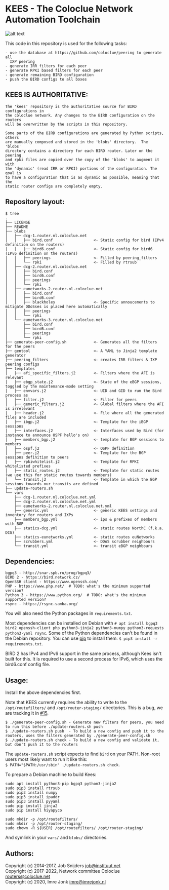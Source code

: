 KEES - The Coloclue Network Automation Toolchain
================================================

![alt text](https://raw.githubusercontent.com/coloclue/kees/master/kees_roof.jpg "'Kees' text on roof of a farm")

This code in this repository is used for the following tasks:

    - use the database at https://github.com/coloclue/peering to generate all
      IXP peering
    - generate IRR filters for each peer
    - generate RPKI based filters for each peer
    - generate remaining BIRD configuration
    - push the BIRD configs to all boxes

KEES IS AUTHORITATIVE:
--------------------

    The 'kees' repository is the authoritative source for BIRD configurations in
    the coloclue network. Any changes to the BIRD configuration on the routers
    will be overwritten by the scripts in this repository.

    Some parts of the BIRD configurations are generated by Python scripts, others
    are manually composed and stored in the 'blobs' directory.  The 'blobs'
    directory contains a directory for each BIRD router. Later on the peering
    and rpki files are copied over the copy of the 'blobs' to augment it with
    the 'dynamic' (read IRR or RPKI) portions of the configuration. The goal is
    to have a configuration that is as dynamic as possible, meaning that the
    static router configs are completely empty.

Repository layout:
------------------

	$ tree
	.
	├── LICENSE
	├── README
	├── blobs
	│   ├── dcg-1.router.nl.coloclue.net
	│   │   ├── bird.conf                  <- Static config for bird (IPv4 definition on the routers)
	│   │   ├── bird6.conf                 <- Static config for bird6 (IPv6 definition on the routers)
	│   │   ├── peerings                   <- Filled by peering_filters 
	│   │   └── rpki                       <- Filled by rtrsub
	│   ├── dcg-2.router.nl.coloclue.net
	│   │   ├── bird.conf
	│   │   ├── bird6.conf
	│   │   ├── peerings
	│   │   └── rpki
	│   ├── eunetworks-2.router.nl.coloclue.net
	│   │   ├── bird.conf
	│   │   ├── bird6.conf
	│   │   ├── blackholes                 <- Specific annoucements to mitigate DDoSses is placed here automatically
	│   │   ├── peerings
	│   │   └── rpki
	│   └── eunetworks-3.router.nl.coloclue.net
	│       ├── bird.conf
	│       ├── bird6.conf
	│       ├── peerings
	│       └── rpki
	├── generate-peer-config.sh            <- Generates all the filters for the peers
	├── gentool                            <- A YAML to Jinja2 template generator
	├── peering_filters                    <- creates IRR filters & IXP peering configs
	├── templates
	│   ├── afi_specific_filters.j2        <- Filters where the AFI is relevant
	│   ├── ebgp_state.j2                  <- State of the eBGP sessions, toggled by the maintenance-mode setting
	│   ├── envvars.j2                     <- UID and GID to run the Bird process as
	│   ├── filter.j2                      <- Filter for peers
	│   ├── generic_filters.j2             <- Global filters where the AFI is irrelevant
	│   ├── header.j2                      <- File where all the generated files are included
	│   ├── ibgp.j2                        <- Template for the iBGP sessions
	│   ├── interfaces.j2                  <- Interfaces used by Bird (for instance to announce OSPF hello's on)
	│   ├── members_bgp.j2                 <- template for BGP sessions to members
	│   ├── ospf.j2                        <- OSPF definition
	│   ├── peer.j2                        <- Template for the BGP sessions definition to peers
	│   ├── rpkiwhitelist.j2               <- Template for RPKI whitelisted prefixes
	│   ├── static_routes.j2               <- Template for static routes (we use this for static routes towards members)
	│   └── transit.j2                     <- Template in which the BGP sessions towards our transits are defined
	├── update-routers.sh
	└── vars
	    ├── dcg-1.router.nl.coloclue.net.yml
	    ├── dcg-2.router.nl.coloclue.net.yml
	    ├── eunetworks-2.router.nl.coloclue.net.yml
	    ├── generic.yml                    <- generic KEES settings and inventory for routers and IXPs
	    ├── members_bgp.yml                <- ips & prefixes of members with BGP
	    ├── statics-dcg.yml                <- static routes NorthC (f.k.a. DCG)
	    ├── statics-eunetworks.yml         <- static routes euNetworks
	    ├── scrubbers.yml                  <- DDoS scrubber neighbours
	    └── transit.yml                    <- transit eBGP neighbours

Dependencies:
-------------

    bgpq3 - http://snar.spb.ru/prog/bgpq3/
    BIRD 2 - https://bird.network.cz/
    OpenSSH client - https://www.openssh.com/
    PHP - https://www.php.net/  # TODO: what's the minimum supported version?
    Python 3 - https://www.python.org/  # TODO: what's the minimum supported version?
    rsync - https://rsync.samba.org/

You will also need the Python packages in `requirements.txt`.

Most dependencies can be installed on Debian with `# apt install bgpq3 bird2
openssh-client php python3-jinja2 python3-numpy python3-requests python3-yaml
rsync`. Some of the Python dependencies can't be found in the Debian
repository. You can use [pip](https://pip.pypa.io/en/stable/) to install them:
`$ pip3 install -r requirements.txt`.

BIRD 2 has IPv4 and IPv6 support in the same process, although Kees isn't built for this.
It is required to use a second process for IPv6, which uses the bird6.conf config file.

Usage:
------

Install the above dependencies first.

Note that KEES currently requires the ability to write to the
`/opt/routefilters/` and `/opt/router-staging/` directories. This is a bug, we
are tracking it in [#15](https://github.com/coloclue/kees/issues/15).

    $ ./generate-peer-config.sh - Generate new filters for peers, you need to run this before ./update-routers.sh push
    $ ./update-routers.sh push  - To build a new config and push it to the routers, uses the filters generated by ./generate-peer-config.sh
    $ ./update-routers.sh check - To build a new config and validate it, but don't push it to the routers

The `update-routers.sh` script expects to find `bird` on your PATH. Non-root
users most likely want to run it like this:  
`$ PATH="$PATH:/usr/sbin" ./update-routers.sh check`.

To prepare a Debian machine to build Kees:

```
sudo apt install python3-pip bgpq3 python3-jinja2
sudo pip3 install rtrsub
sudo pip3 install numpy
sudo pip3 install ipaddr
sudo pip3 install pyyaml
sudo pip install jinja2
sudo pip install hiyapyco

sudo mkdir -p /opt/routefilters/
sudo mkdir -p /opt/router-staging/
sudo chown -R ${USER} /opt/routefilters/ /opt/router-staging/
```

And symlink in your `vars/` and `blobs/` directories.

Authors:
-------

Copyright (c) 2014-2017, Job Snijders <job@instituut.net>  
Copyright (c) 2017-2022, Network committee Coloclue <routers@coloclue.net>  
Copyright (c) 2020, Imre Jonk <imre@imrejonk.nl>
